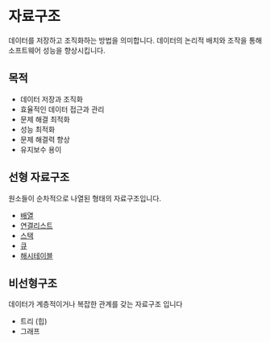 # 자료구조
데이터를 저장하고 조직화하는 방법을 의미합니다. 데이터의 논리적 배치와 조작을 통해 소프트웨어 성능을 향상시킵니다. 
## 목적
- 데이터 저장과 조직화
- 효율적인 데이터 접근과 관리
- 문제 해결 최적화
- 성능 최적화
- 문제 해결력 향상
- 유지보수 용이
## 선형 자료구조
원소들이 순차적으로 나열된 형태의 자료구조입니다.
- [배열](./array/)
- [연결리스트](./linked_list/)
- [스택](./stack/)
- [큐](./queue/)
- [해시테이블](./hash_table/)
## 비선형구조
데이터가 계층적이거나 복잡한 관계를 갖는 자료구조 입니다
- 트리 (힙)
- 그래프
